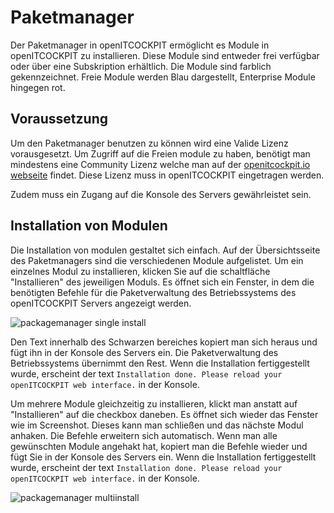 # Paketmanager

Der Paketmanager in openITCOCKPIT ermöglicht es Module in openITCOCKPIT zu installieren. Diese Module sind entweder frei verfügbar oder über eine Subskription erhältlich. Die Module sind farblich gekennzeichnet. Freie Module werden Blau dargestellt, Enterprise Module hingegen rot.

## Voraussetzung

Um den Paketmanager benutzen zu können wird eine Valide Lizenz vorausgesetzt. Um Zugriff auf die Freien module zu haben, benötigt man mindestens eine Community Lizenz welche man auf der [openitcockpit.io webseite](https://openitcockpit.io/download_server/) findet. Diese Lizenz muss in openITCOCKPIT eingetragen werden.

Zudem muss ein Zugang auf die Konsole des Servers gewährleistet sein.

## Installation von Modulen

Die Installation von modulen gestaltet sich einfach. Auf der Übersichtsseite des Paketmanagers sind die verschiedenen Module aufgelistet. Um ein einzelnes Modul zu installieren, klicken Sie auf die schaltfläche "Installieren" des jeweiligen Moduls. Es öffnet sich ein Fenster, in dem die benötigten Befehle für die Paketverwaltung des Betriebssystems des openITCOCKPIT Servers angezeigt werden.

![packagemanager single install](/images/packagemanager-installpackages.png)

Den Text innerhalb des Schwarzen bereiches kopiert man sich heraus und fügt ihn in der Konsole des Servers ein. Die Paketverwaltung des Betriebssystems übernimmt den Rest. Wenn die Installation fertiggestellt wurde, erscheint der text `Installation done. Please reload your openITCOCKPIT web interface.` in der Konsole.

Um mehrere Module gleichzeitig zu installieren, klickt man anstatt auf "Installieren" auf die checkbox daneben. Es öffnet sich wieder das Fenster wie im Screenshot. Dieses kann man schließen und das nächste Modul anhaken. Die Befehle erweitern sich automatisch. Wenn man alle gewünschten Module angehakt hat, kopiert man die Befehle wieder und fügt Sie in der Konsole des Servers ein. Wenn die Installation fertiggestellt wurde, erscheint der text `Installation done. Please reload your openITCOCKPIT web interface.` in der Konsole.

![packagemanager multiinstall](/images/packagemanager-installpackagesmulti.png)